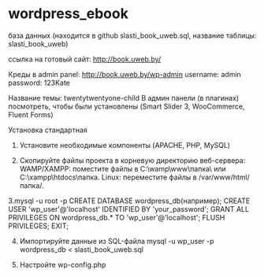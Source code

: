 # wordpress_ebook

база данных (находится в github slasti_book_uweb.sql, название таблицы: slasti_book_uweb)

ссылка на готовый сайт: http://book.uweb.by/

Креды в admin panel:
http://book.uweb.by/wp-admin
username: admin
password: 123Kate

Название темы: twentytwentyone-child
В админ панели (в плагинах) посмотреть, чтобы были установлены (Smart Slider 3, WooCommerce, Fluent Forms)

Установка стандартная

1. Установите необходимые компоненты (APACHE, PHP, MySQL)

2. Скопируйте файлы проекта в корневую директорию веб-сервера:
WAMP/XAMPP: поместите файлы в C:\wamp\www\папка\ или C:\xampp\htdocs\папка\.
Linux: переместите файлы в /var/www/html/папка/.

3.mysql -u root -p
CREATE DATABASE wordpress_db(например);
CREATE USER 'wp_user'@'localhost' IDENTIFIED BY 'your_password';
GRANT ALL PRIVILEGES ON wordpress_db.* TO 'wp_user'@'localhost';
FLUSH PRIVILEGES;
EXIT;

4. Импортируйте данные из SQL-файла
mysql -u wp_user -p wordpress_db < slasti_book_uweb.sql

5. Настройте wp-config.php

